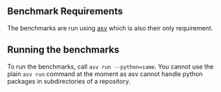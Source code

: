 <!---
  Licensed to the Apache Software Foundation (ASF) under one
  or more contributor license agreements.  See the NOTICE file
  distributed with this work for additional information
  regarding copyright ownership.  The ASF licenses this file
  to you under the Apache License, Version 2.0 (the
  "License"); you may not use this file except in compliance
  with the License.  You may obtain a copy of the License at

    http://www.apache.org/licenses/LICENSE-2.0

  Unless required by applicable law or agreed to in writing,
  software distributed under the License is distributed on an
  "AS IS" BASIS, WITHOUT WARRANTIES OR CONDITIONS OF ANY
  KIND, either express or implied.  See the License for the
  specific language governing permissions and limitations
  under the License.
-->
## Benchmark Requirements

The benchmarks are run using [asv][1] which is also their only requirement.

## Running the benchmarks

To run the benchmarks, call `asv run --python=same`. You cannot use the
plain `asv run` command at the moment as asv cannot handle python packages
in subdirectories of a repository.

[1]: https://asv.readthedocs.org/
